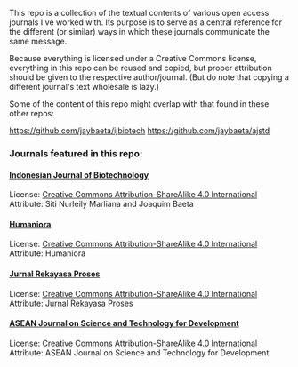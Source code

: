 This repo is a collection of the textual contents of various open access journals I've worked with. Its purpose is to serve as a central reference for the different (or similar) ways in which these journals communicate the same message. 

Because everything is licensed under a Creative Commons license, everything in this repo can be reused and copied, but proper attribution should be given to the respective author/journal. (But do note that copying a different journal's text wholesale is lazy.)

Some of the content of this repo might overlap with that found in these other repos:

https://github.com/jaybaeta/ijbiotech
https://github.com/jaybaeta/ajstd

### Journals featured in this repo:

#### [Indonesian Journal of Biotechnology](https://jurnal.ugm.ac.id/ijbiotech)
License: [Creative Commons Attribution-ShareAlike 4.0 International](https://creativecommons.org/licenses/by-sa/4.0/)
Attribute: Siti Nurleily Marliana and Joaquim Baeta

#### [Humaniora](https://jurnal.ugm.ac.id/jurnal-humaniora)
License: [Creative Commons Attribution-ShareAlike 4.0 International](https://creativecommons.org/licenses/by-sa/4.0/)
Attribute: Humaniora

#### [Jurnal Rekayasa Proses](https://jurnal.ugm.ac.id/jrekpros)
License: [Creative Commons Attribution-ShareAlike 4.0 International](https://creativecommons.org/licenses/by-sa/4.0/)
Attribute: Jurnal Rekayasa Proses

#### [ASEAN Journal on Science and Technology for Development](http://ajstd.org)
License: [Creative Commons Attribution-ShareAlike 4.0 International](https://creativecommons.org/licenses/by-sa/4.0/)
Attribute: ASEAN Journal on Science and Technology for Development
